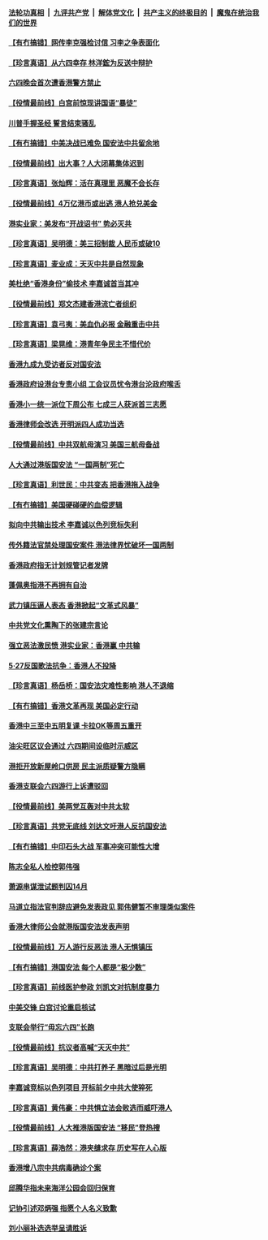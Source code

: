 

####  [法轮功真相](../../../../basic/blob/master/README.md?t=06040601) &nbsp;|&nbsp; [九评共产党](../../../../9ping.md/blob/master/README.md?t=06040601) &nbsp;|&nbsp; [解体党文化](../../../../jtdwh.md/blob/master/README.md?t=06040601)  &nbsp;|&nbsp; [共产主义的终极目的](../../../../gczydzjmd.md/blob/master/README.md?t=06040601) &nbsp;|&nbsp; [魔鬼在统治我们的世界](../../../../mgztzwmdsj.md/blob/master/README.md?t=06040601) 

#### [【有冇搞错】网传李克强检讨信 习李之争表面化](../pages/nsc415/n12158883.md?t=06040601) 

#### [【珍言真语】从六四幸存 林洋鋐为反送中辩护](../pages/nsc415/n12158285.md?t=06040601) 

#### [六四晚会首次遭香港警方禁止](../pages/nsc415/n12156653.md?t=06040601) 

#### [【役情最前线】白宫前惊现讲国语“暴徒”](../pages/nsc415/n12156240.md?t=06040601) 

#### [川普手握圣经 誓言结束骚乱](../pages/nsc415/n12156521.md?t=06040601) 

#### [【有冇搞错】中美决战已难免 国安法中共留余地](../pages/nsc415/n12156164.md?t=06040601) 

#### [【役情最前线】出大事？人大闭幕集体迟到](../pages/nsc415/n12153536.md?t=06040601) 

#### [【珍言真语】张灿辉：活在真理里 恶魔不会长存](../pages/nsc415/n12152776.md?t=06040601) 

#### [【役情最前线】4万亿港币或出逃 港人抢兑美金](../pages/nsc415/n12150721.md?t=06040601) 

#### [港实业家：美发布“开战诏书” 势必灭共](../pages/nsc415/n12150873.md?t=06040601) 

#### [【珍言真语】吴明德：美三招制裁 人民币或破10](../pages/nsc415/n12150285.md?t=06040601) 

#### [【珍言真语】麦业成：天灭中共是自然现象](../pages/nsc415/n12149003.md?t=06040601) 

#### [美杜绝“香港身份”偷技术 李嘉诚首当其冲](../pages/nsc415/n12148885.md?t=06040601) 

#### [【役情最前线】郑文杰建香港流亡者组织](../pages/nsc415/n12147426.md?t=06040601) 

#### [【珍言真语】袁弓夷：美血仇必报 金融重击中共](../pages/nsc415/n12146522.md?t=06040601) 

#### [【珍言真语】梁晃维：港青年争民主不惜代价](../pages/nsc415/n12144945.md?t=06040601) 

#### [香港九成九受访者反对国安法](../pages/nsc415/n12145036.md?t=06040601) 

#### [香港政府设港台专责小组 工会议员忧令港台沦政府喉舌](../pages/nsc415/n12145015.md?t=06040601) 

#### [香港小一统一派位下周公布 七成三人获派首三志愿](../pages/nsc415/n12144994.md?t=06040601) 

#### [香港律师会改选 开明派四人成功当选](../pages/nsc415/n12144976.md?t=06040601) 

#### [【役情最前线】中共双航母演习 美国三航母备战](../pages/nsc415/n12144826.md?t=06040601) 

#### [人大通过港版国安法 “一国两制”死亡](../pages/nsc415/n12144662.md?t=06040601) 

#### [【珍言真语】利世民：中共变态 把香港拖入战争](../pages/nsc415/n12143616.md?t=06040601) 

#### [【有冇搞错】美国硬碰硬的血偿逻辑](../pages/nsc415/n12144160.md?t=06040601) 

#### [拟向中共输出技术 李嘉诚以色列竞标失利](../pages/nsc415/n12143964.md?t=06040601) 

#### [传外籍法官禁处理国安案件 港法律界忧破坏一国两制](../pages/nsc415/n12142208.md?t=06040601) 

#### [香港政府指无计划规管记者发牌](../pages/nsc415/n12142183.md?t=06040601) 

#### [蓬佩奥指港不再拥有自治](../pages/nsc415/n12142139.md?t=06040601) 

#### [武力镇压逼人表态 香港掀起“文革式风暴”](../pages/nsc415/n12141910.md?t=06040601) 

#### [中共党文化熏陶下的张建宗言论](../pages/nsc415/n12141935.md?t=06040601) 

#### [强立恶法激民愤 港实业家：香港赢 中共输](../pages/nsc415/n12141818.md?t=06040601) 

#### [5·27反国歌法抗争：香港人不投降](../pages/nsc415/n12141613.md?t=06040601) 

#### [【珍言真语】杨岳桥：国安法灾难性影响 港人不退缩](../pages/nsc415/n12140709.md?t=06040601) 

#### [【有冇搞错】香港文革再现 美国必定行动](../pages/nsc415/n12141152.md?t=06040601) 

#### [香港中三至中五明复课 卡拉OK等周五重开](../pages/nsc415/n12139183.md?t=06040601) 

#### [油尖旺区议会通过 六四期间设临时示威区](../pages/nsc415/n12139108.md?t=06040601) 

#### [港拒开放新屋岭口供房 民主派质疑警方隐瞒](../pages/nsc415/n12139099.md?t=06040601) 

#### [香港支联会六四游行上诉遭驳回](../pages/nsc415/n12139081.md?t=06040601) 

#### [【役情最前线】美两党互轰对中共太软](../pages/nsc415/n12138561.md?t=06040601) 

#### [【珍言真语】共党无底线 刘达文吁港人反抗国安法](../pages/nsc415/n12138914.md?t=06040601) 

#### [【有冇搞错】中印石头大战 军事冲突可能性大增](../pages/nsc415/n12138429.md?t=06040601) 

#### [陈志全私人检控郭伟强](../pages/nsc415/n12136324.md?t=06040601) 

#### [萧源串谋泄试题判囚14月](../pages/nsc415/n12136326.md?t=06040601) 

#### [马道立指法官判辞应避免发表政见 郭伟健暂不审理类似案件](../pages/nsc415/n12136305.md?t=06040601) 

#### [香港大律师公会就港版国安法发表声明](../pages/nsc415/n12136277.md?t=06040601) 

#### [【役情最前线】万人游行反恶法 港人无惧镇压](../pages/nsc415/n12136130.md?t=06040601) 

#### [【有冇搞错】港国安法 每个人都是“极少数”](../pages/nsc415/n12135998.md?t=06040601) 

#### [【珍言真语】前线医护参政 刘凯文对抗制度暴力](../pages/nsc415/n12135266.md?t=06040601) 

#### [中美交锋 白宫讨论重启核试](../pages/nsc415/n12133816.md?t=06040601) 

#### [支联会举行“毋忘六四”长跑](../pages/nsc415/n12133893.md?t=06040601) 

#### [【役情最前线】抗议者高喊“天灭中共”](../pages/nsc415/n12133626.md?t=06040601) 

#### [【珍言真语】吴明德：中共打养子 黑暗过后是光明](../pages/nsc415/n12132881.md?t=06040601) 

#### [李嘉诚竞标以色列项目 开标前夕中共大使猝死](../pages/nsc415/n12133423.md?t=06040601) 

#### [【珍言真语】黄伟豪：中共惧立法会败选而威吓港人](../pages/nsc415/n12131857.md?t=06040601) 

#### [【役情最前线】人大推港版国安法 “移民”登热搜](../pages/nsc415/n12130182.md?t=06040601) 

#### [【珍言真语】薛浩然：港夹缝求存 历史写在人心版](../pages/nsc415/n12129289.md?t=06040601) 

#### [香港增八宗中共病毒确诊个案](../pages/nsc415/n12127972.md?t=06040601) 

#### [邱腾华指未来海洋公园会回归保育](../pages/nsc415/n12127955.md?t=06040601) 

#### [记协引述邓炳强 指愿个人名义致歉](../pages/nsc415/n12127935.md?t=06040601) 

#### [刘小丽补选选举呈请胜诉](../pages/nsc415/n12127885.md?t=06040601) 

